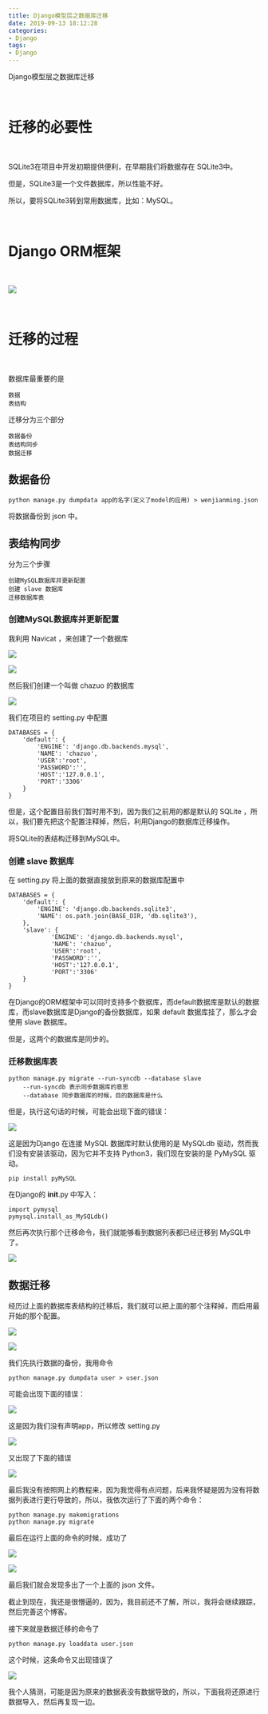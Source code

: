 ```yaml
---
title: Django模型层之数据库迁移
date: 2019-09-13 18:12:28
categories:
- Django
tags:
- Django
---
```

Django模型层之数据库迁移

<!-- more -->

<br/>

# 迁移的必要性

<br/>

SQLite3在项目中开发初期提供便利，在早期我们将数据存在 SQLite3中。

但是，SQLite3是一个文件数据库，所以性能不好。

所以，要将SQLite3转到常用数据库，比如：MySQL。

<br/>

# Django ORM框架

<br/>

![](/images/django/26_0.png)

<br/>

# 迁移的过程

<br/>

数据库最重要的是

	数据
	表结构
	
迁移分为三个部分

	数据备份
	表结构同步
	数据迁移
	
## 数据备份

	python manage.py dumpdata app的名字(定义了model的应用) > wenjianming.json
	
将数据备份到 json 中。

## 表结构同步

分为三个步骤

	创建MySQL数据库并更新配置
	创建 slave 数据库
	迁移数据库表
	
### 创建MySQL数据库并更新配置

我利用 Navicat ，来创建了一个数据库

![](/images/django/26_1.png)

![](/images/django/26_2.png)

然后我们创建一个叫做 chazuo 的数据库

![](/images/django/26_3.png)

我们在项目的 setting.py 中配置

	DATABASES = {
		'default': {
			'ENGINE': 'django.db.backends.mysql',
			'NAME': 'chazuo',
			'USER':'root',
			'PASSWORD':'',
			'HOST':'127.0.0.1',
			'PORT':'3306'
		}
	}

但是，这个配置目前我们暂时用不到，因为我们之前用的都是默认的 SQLite ，所以，我们要先把这个配置注释掉，然后，利用Django的数据库迁移操作。

将SQLite的表结构迁移到MySQL中。

### 创建 slave 数据库

在 setting.py 将上面的数据直接放到原来的数据库配置中

	DATABASES = {
		'default': {
			'ENGINE': 'django.db.backends.sqlite3',
			'NAME': os.path.join(BASE_DIR, 'db.sqlite3'),
		},
		'slave': {
				'ENGINE': 'django.db.backends.mysql',
				'NAME': 'chazuo',
				'USER':'root',
				'PASSWORD':'',
				'HOST':'127.0.0.1',
				'PORT':'3306'
		}
	}

在Django的ORM框架中可以同时支持多个数据库，而default数据库是默认的数据库，而slave数据库是Django的备份数据库，如果 default 数据库挂了，那么才会使用 slave 数据库。

但是，这两个的数据库是同步的。

### 迁移数据库表

	python manage.py migrate --run-syncdb --database slave
		--run-syncdb 表示同步数据库的意思
		--database 同步数据库的时候，目的数据库是什么
		
但是，执行这句话的时候，可能会出现下面的错误：

![](/images/django/26_4.png)

这是因为Django 在连接 MySQL 数据库时默认使用的是 MySQLdb 驱动，然而我们没有安装该驱动，因为它并不支持 Python3，我们现在安装的是 PyMySQL 驱动。

	pip install pyMySQL

在Django的 __init__.py 中写入：

	import pymysql
	pymysql.install_as_MySQLdb()
	
然后再次执行那个迁移命令，我们就能够看到数据列表都已经迁移到 MySQL中了。

![](/images/django/26_5.png)

## 数据迁移

经历过上面的数据库表结构的迁移后，我们就可以把上面的那个注释掉，而启用最开始的那个配置。

![](/images/django/26_6.png)

![](/images/django/26_7.png)

我们先执行数据的备份，我用命令

	python manage.py dumpdata user > user.json

可能会出现下面的错误：

![](/images/django/26_8.png)

这是因为我们没有声明app，所以修改 setting.py 

![](/images/django/26_9.png)

又出现了下面的错误

![](/images/django/26_10.png)

最后我没有按照网上的教程来，因为我觉得有点问题，后来我怀疑是因为没有将数据列表进行更行导致的，所以，我依次运行了下面的两个命令：

	python manage.py makemigrations
	python manage.py migrate
	
最后在运行上面的命令的时候，成功了

![](/images/django/26_11.png)

![](/images/django/26_12.png)

最后我们就会发现多出了一个上面的 json 文件。

截止到现在，我还是很懵逼的，因为，我目前还不了解，所以，我将会继续跟踪，然后完善这个博客。

接下来就是数据迁移的命令了

	python manage.py loaddata user.json
	
这个时候，这条命令又出现错误了

![](/images/django/26_13.png)

我个人猜测，可能是因为原来的数据表没有数据导致的，所以，下面我将还原进行数据导入，然后再复现一边。


